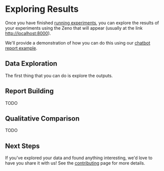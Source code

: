 # Exploring Results

Once you have finished [running experiments](running_experiments.md), you can
explore the results of your experiments using the Zeno that will appear
(usually at the link [http://localhost:8000](http://localhost:8000)).

We'll provide a demonstration of how you can do this using our
[chatbot report example](https://zeno-ml-chatbot-report.hf.space).

## Data Exploration

The first thing that you can do is explore the outputs.

## Report Building

TODO

## Qualitative Comparison

TODO

## Next Steps

If you've explored your data and found anything interesting, we'd love
to have you share it with us! See the [contributing](../CONTRIBUTING.md)
page for more details.
